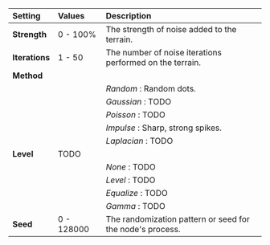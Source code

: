 | Setting        | Values     | Description                                               |
| :------------- | :--------- | :-------------------------------------------------------- |
| **Strength**   | 0 - 100%   | The strength of noise added to the terrain.               |
| **Iterations** | 1 - 50     | The number of noise iterations performed on the terrain.  |
| **Method**     |            |
|                |            | *Random* : Random dots.                                   |
|                |            | *Gaussian* : TODO                                         |
|                |            | *Poisson* : TODO                                          |
|                |            | *Impulse* : Sharp, strong spikes.                         |
|                |            | *Laplacian* : TODO                                        |
| **Level**      | TODO       |
|                |            | *None* : TODO                                             |
|                |            | *Level* : TODO                                            |
|                |            | *Equalize* : TODO                                         |
|                |            | *Gamma* : TODO                                            |
| **Seed**       | 0 - 128000 | The randomization pattern or seed for the node's process. |





<!--examples-->
